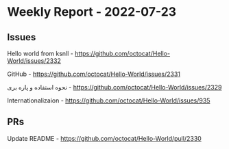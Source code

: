 # Weekly Report - 2022-07-23

## Issues

Hello world from ksnll - https://github.com/octocat/Hello-World/issues/2332

GitHub - https://github.com/octocat/Hello-World/issues/2331

نحوه استفاده و پاره بری - https://github.com/octocat/Hello-World/issues/2329

Internationalizaion - https://github.com/octocat/Hello-World/issues/935



## PRs

Update README - https://github.com/octocat/Hello-World/pull/2330



